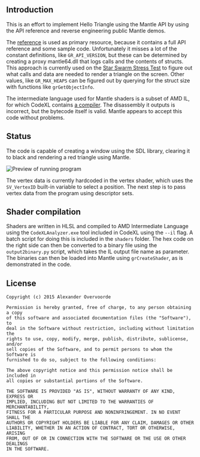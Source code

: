 Introduction
------------

This is an effort to implement Hello Triangle using the Mantle API by using the
API reference and reverse engineering public Mantle demos.

The [reference](http://www.amd.com/Documents/Mantle-Programming-Guide-and-API-Reference.pdf)
is used as primary resource, because it contains a full API reference and some
sample code. Unfortunately it misses a lot of the constant definitions, like
`GR_API_VERSION`, but these can be determined by creating a proxy mantle64.dll
that logs calls and the contents of structs. This approach is currently used
on the [Star Swarm Stress Test](http://store.steampowered.com/app/267130/) to
figure out what calls and data are needed to render a triangle on the screen.
Other values, like `GR_MAX_HEAPS` can be figured out by querying for the struct
size with functions like `grGetObjectInfo`.

The intermediate language used for Mantle shaders is a subset of AMD IL, for
which CodeXL contains [a compiler](http://developer.amd.com/community/blog/2014/05/16/codexl-game-developers-analyze-hlsl-gcn/).
The disassembly it outputs is incorrect, but the bytecode itself is valid.
Mantle appears to accept this code without problems.

Status
------

The code is capable of creating a window using the SDL library, clearing it to
black and rendering a red triangle using Mantle.

![Preview of running program](http://i.imgur.com/pGsOlit.png)

The vertex data is currently hardcoded in the vertex shader, which uses the
`SV_VertexID` built-in variable to select a position. The next step is to pass
vertex data from the program using descriptor sets.

Shader compilation
------------------

Shaders are written in HLSL and compiled to AMD Intermediate Language using
the `CodeXLAnalyzer.exe` tool included in CodeXL using the `--il` flag. A batch
script for doing this is included in the `shaders` folder. The hex code on the
right side can then be converted to a binary file using the `output2binary.py`
script, which takes the IL output file name as parameter. The binaries can then
be loaded into Mantle using `grCreateShader`, as is demonstrated in the code.

License
-------

    Copyright (c) 2015 Alexander Overvoorde

    Permission is hereby granted, free of charge, to any person obtaining a copy
    of this software and associated documentation files (the "Software"), to
    deal in the Software without restriction, including without limitation the
    rights to use, copy, modify, merge, publish, distribute, sublicense, and/or
    sell copies of the Software, and to permit persons to whom the Software is
    furnished to do so, subject to the following conditions:

    The above copyright notice and this permission notice shall be included in
    all copies or substantial portions of the Software.

    THE SOFTWARE IS PROVIDED "AS IS", WITHOUT WARRANTY OF ANY KIND, EXPRESS OR
    IMPLIED, INCLUDING BUT NOT LIMITED TO THE WARRANTIES OF MERCHANTABILITY,
    FITNESS FOR A PARTICULAR PURPOSE AND NONINFRINGEMENT. IN NO EVENT SHALL THE
    AUTHORS OR COPYRIGHT HOLDERS BE LIABLE FOR ANY CLAIM, DAMAGES OR OTHER
    LIABILITY, WHETHER IN AN ACTION OF CONTRACT, TORT OR OTHERWISE, ARISING
    FROM, OUT OF OR IN CONNECTION WITH THE SOFTWARE OR THE USE OR OTHER DEALINGS
    IN THE SOFTWARE.
